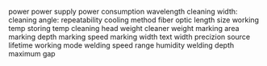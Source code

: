 power
power supply
power consumption
wavelength
cleaning width:
cleaning angle:
repeatability
cooling method
fiber optic length
size
working temp
storing temp
cleaning head weight
cleaner weight
marking area
marking depth
marking speed
marking width
text width
precizion
source lifetime
working mode
welding speed range
humidity
welding depth
maximum gap
